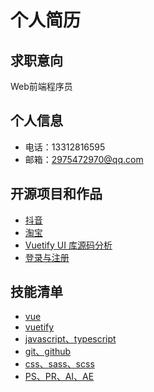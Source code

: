 # 个人简历

## 求职意向

Web前端程序员

## 个人信息

- 电话：13312816595
- 邮箱：2975472970@qq.com

## 开源项目和作品

- [抖音](https://sound934825125.github.io/)
- [淘宝](https://sound934825125.github.io/)
- [Vuetify UI 库源码分析](https://sound934825125.github.io/)
- [登录与注册](https://sound934825125.github.io/)

## 技能清单

- [vue](https://sound934825125.github.io/)
- [vuetify](https://sound934825125.github.io/)
- [javascript、typescript](https://sound934825125.github.io/)
- [git、github](https://sound934825125.github.io/)
- [css、sass、scss](https://sound934825125.github.io/)
- [PS、PR、AI、AE](https://sound934825125.github.io/)
